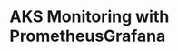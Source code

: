 # AKS Monitoring with PrometheusGrafana                                                                                                                                                                                                                                                                                                                                                                                                                                                                                                                
